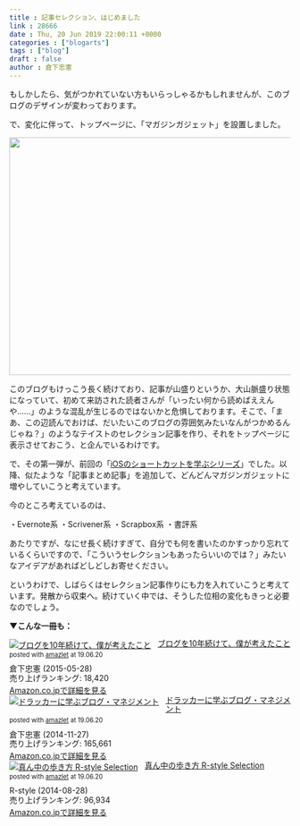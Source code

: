 ```yaml
---
title : 記事セレクション、はじめました
link : 28666
date : Thu, 20 Jun 2019 22:00:11 +0000
categories : ["blogarts"]
tags : ["blog"]
draft : false
author : 倉下忠憲
---
```


もしかしたら、気がつかれていない方もいらっしゃるかもしれませんが、このブログのデザインが変わっております。

で、変化に伴って、トップページに、「マガジンガジェット」を設置しました。

<a href="https://rashita.net/blog/?attachment_id=28667" rel="attachment wp-att-28667"><img src="https://rashita.net/blog/wp-content/uploads/2019/06/screenshot-7-700x425.png" alt="" width="700" height="425" class="alignnone size-large wp-image-28667" /></a>

このブログもけっこう長く続けており、記事が山盛りというか、大山脈盛り状態になっていて、初めて来訪された読者さんが「いったい何から読めばええんや……」のような混乱が生じるのではないかと危惧しております。そこで、「まあ、この辺読んでおけば、だいたいこのブログの雰囲気みたいなんがつかめるんじゃね？」のようなテイストのセレクション記事を作り、それをトップページに表示させておこう、と企んでいるわけです。

で、その第一弾が、前回の「<a href="https://rashita.net/blog/?p=28656">iOSのショートカットを学ぶシリーズ</a>」でした。以降、似たような「記事まとめ記事」を追加して、どんどんマガジンガジェットに増やしていこうと考えています。

今のところ考えているのは、

・Evernote系
・Scrivener系
・Scrapbox系
・書評系

あたりですが、なにせ長く続けすぎて、自分でも何を書いたのかすっかり忘れているくらいですので、「こういうセレクションもあったらいいのでは？」みたいなアイデアがあればどしどしお寄せください。

というわけで、しばらくはセレクション記事作りにも力を入れていこうと考えています。発散から収束へ。続けていく中では、そうした位相の変化もきっと必要なのでしょう。

<strong>▼こんな一冊も：</strong>

<div class="amazlet-box" style="margin-bottom:0px;"><div class="amazlet-image" style="float:left;margin:0px 12px 1px 0px;"><a href="http://www.amazon.co.jp/exec/obidos/ASIN/B00YI05M1K/rashita1000-22/ref=nosim/" name="amazletlink" target="_blank"><img src="https://images-fe.ssl-images-amazon.com/images/I/41qzGeKnNEL._SL160_.jpg" alt="ブログを10年続けて、僕が考えたこと" style="border: none;" /></a></div><div class="amazlet-info" style="line-height:120%; margin-bottom: 10px"><div class="amazlet-name" style="margin-bottom:10px;line-height:120%"><a href="http://www.amazon.co.jp/exec/obidos/ASIN/B00YI05M1K/rashita1000-22/ref=nosim/" name="amazletlink" target="_blank">ブログを10年続けて、僕が考えたこと</a><div class="amazlet-powered-date" style="font-size:80%;margin-top:5px;line-height:120%">posted with <a href="http://www.amazlet.com/" title="amazlet" target="_blank">amazlet</a> at 19.06.20</div></div><div class="amazlet-detail">倉下忠憲 (2015-05-28)<br />売り上げランキング: 18,420<br /></div><div class="amazlet-sub-info" style="float: left;"><div class="amazlet-link" style="margin-top: 5px"><a href="http://www.amazon.co.jp/exec/obidos/ASIN/B00YI05M1K/rashita1000-22/ref=nosim/" name="amazletlink" target="_blank">Amazon.co.jpで詳細を見る</a></div></div></div><div class="amazlet-footer" style="clear: left"></div></div>

<div class="amazlet-box" style="margin-bottom:0px;"><div class="amazlet-image" style="float:left;margin:0px 12px 1px 0px;"><a href="http://www.amazon.co.jp/exec/obidos/ASIN/B00QAO0WOY/rashita1000-22/ref=nosim/" name="amazletlink" target="_blank"><img src="https://images-fe.ssl-images-amazon.com/images/I/41%2ByY9hZKYL._SL160_.jpg" alt="ドラッカーに学ぶブログ・マネジメント" style="border: none;" /></a></div><div class="amazlet-info" style="line-height:120%; margin-bottom: 10px"><div class="amazlet-name" style="margin-bottom:10px;line-height:120%"><a href="http://www.amazon.co.jp/exec/obidos/ASIN/B00QAO0WOY/rashita1000-22/ref=nosim/" name="amazletlink" target="_blank">ドラッカーに学ぶブログ・マネジメント</a><div class="amazlet-powered-date" style="font-size:80%;margin-top:5px;line-height:120%">posted with <a href="http://www.amazlet.com/" title="amazlet" target="_blank">amazlet</a> at 19.06.20</div></div><div class="amazlet-detail">倉下忠憲 (2014-11-27)<br />売り上げランキング: 165,661<br /></div><div class="amazlet-sub-info" style="float: left;"><div class="amazlet-link" style="margin-top: 5px"><a href="http://www.amazon.co.jp/exec/obidos/ASIN/B00QAO0WOY/rashita1000-22/ref=nosim/" name="amazletlink" target="_blank">Amazon.co.jpで詳細を見る</a></div></div></div><div class="amazlet-footer" style="clear: left"></div></div>

<div class="amazlet-box" style="margin-bottom:0px;"><div class="amazlet-image" style="float:left;margin:0px 12px 1px 0px;"><a href="http://www.amazon.co.jp/exec/obidos/ASIN/B00N4E5L1C/rashita1000-22/ref=nosim/" name="amazletlink" target="_blank"><img src="https://images-fe.ssl-images-amazon.com/images/I/51EO0c537CL._SL160_.jpg" alt="真ん中の歩き方 R-style Selection" style="border: none;" /></a></div><div class="amazlet-info" style="line-height:120%; margin-bottom: 10px"><div class="amazlet-name" style="margin-bottom:10px;line-height:120%"><a href="http://www.amazon.co.jp/exec/obidos/ASIN/B00N4E5L1C/rashita1000-22/ref=nosim/" name="amazletlink" target="_blank">真ん中の歩き方 R-style Selection</a><div class="amazlet-powered-date" style="font-size:80%;margin-top:5px;line-height:120%">posted with <a href="http://www.amazlet.com/" title="amazlet" target="_blank">amazlet</a> at 19.06.20</div></div><div class="amazlet-detail">R-style (2014-08-28)<br />売り上げランキング: 96,934<br /></div><div class="amazlet-sub-info" style="float: left;"><div class="amazlet-link" style="margin-top: 5px"><a href="http://www.amazon.co.jp/exec/obidos/ASIN/B00N4E5L1C/rashita1000-22/ref=nosim/" name="amazletlink" target="_blank">Amazon.co.jpで詳細を見る</a></div></div></div><div class="amazlet-footer" style="clear: left"></div></div>
